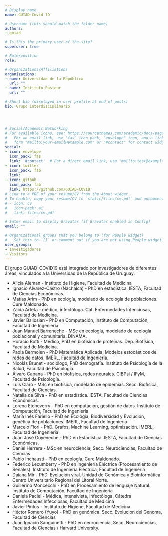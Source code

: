 ```yaml
---
# Display name
name: GUIAD-Covid 19

# Username (this should match the folder name)
authors:
- guiad

# Is this the primary user of the site?
superuser: true

# Role/position
role: 

# Organizations/Affiliations
organizations:
- name: Universidad de la República
  url: ""
- name: Instituto Pasteur
  url: ""  

# Short bio (displayed in user profile at end of posts)
bio: Grupo interdisciplinario




# Social/Academic Networking
# For available icons, see: https://sourcethemes.com/academic/docs/page-builder/#icons
#   For an email link, use "fas" icon pack, "envelope" icon, and a link in the
#   form "mailto:your-email@example.com" or "#contact" for contact widget.
social:
- icon: envelope
  icon_pack: fas
  link: '#contact'  # For a direct email link, use "mailto:test@example.org".
- icon: twitter
  icon_pack: fab
  link: 
- icon: github
  icon_pack: fab
  link: https://github.com/GUIAD-COVID
# Link to a PDF of your resume/CV from the About widget.
# To enable, copy your resume/CV to `static/files/cv.pdf` and uncomment the lines below.
# - icon: cv
#   icon_pack: ai
#   link: files/cv.pdf

# Enter email to display Gravatar (if Gravatar enabled in Config)
email: ""

# Organizational groups that you belong to (for People widget)
#   Set this to `[]` or comment out if you are not using People widget.
user_groups:
- Investigadores
- Visitors
---
```


El grupo GUIAD-COVID19 está integrado por investigadores de diferentes áreas, vinculados a la Universidad de la República de Uruguay. 

* Alicia Aleman - Instituto de Higiene, Facultad de Medicina
* Ignacio Alvarez-Castro (Nachalca) -  PhD en estadística. IESTA, Facultad de Ciencias Económicas.
* Matías Arim - PhD en ecología, modelado de ecología de poblaciones. Cure Maldonado.
* Zaida Arteta - médico, infectóloga. Cát. Enfermedades Infecciosas,  Facultad de Medicina.
* Javier Baliosian - PhD en Computación, Instituto de Computación, Facultad de Ingeniería
* Juan Manuel Barreneche - MSc en ecología, modelado de ecología poblacional y comunitaria. DINAMA.
* Horacio Botti - Médico, PhD en biofísica de proteínas. Dep. Biofísica, Facultad de Medicina.
* Paola Bermolen - PhD Matemática Aplicada, Modelos estocásticos de redes de datos. IMERL, Facultad de Ingeniería.
* Nicolás Brunet - sociólogo, PhD demografía. Instituto de Psicología de la Salud, Facultad de Psicología.
* Álvaro Cabana - PhD en biofísica, redes neurales. CIBPsi / IFyM, Facultad de Psicología.
* Luis Claro - MSc en biofísica, modelado de epidemias. Secc. Biofísica, Facultad de Ciencias.
* Natalia da Silva - PhD en estadística. IESTA, Facultad de Ciencias Económicas.
* Lorena Etcheverry - PhD en computación, gestión de datos.  Instituto de Computación, Facultad de Ingeniería
* María Inés Fariello - PhD en Ecología, Biodiversidad y Evolución, genética de poblaciones. IMERL, Facultad de Ingeniería
* Marcelo Fiori - PhD. Grafos, Machine Learning, optimización. IMERL, Facultad de Ingeniería
* Juan José Goyeneche -  PhD en Estadística. IESTA, Facultad de Ciencias Económicas.
* Daniel Herrera - MSc en neurociencia, Secc. Neurociencias, Facultad de Ciencias
* Pablo Inchausti - PhD en ecología. Cure Maldonado.
* Federico Lecumberry - PhD en Ingeniería Eléctrica (Procesamiento de Señales). Instituto de Ingeniería Eléctrica, Facultad de Ingeniería
* Daiana Mir - PhD. Evolución viral. Unidad de Genómica y Bioinformática. Centro Universitario Regional del Litoral Norte. 
* Guillermo Moncecchi - PhD en Procesamiento de lenguaje Natural. Instituto de Computación, Facultad de Ingeniería
* Daniela Paciel - Médica, intensivista, infectóloga. Cátedra Enfermedades Infecciosas, Facultad de Medicina
* Javier Pintos - Instituto de Higiene, Facultad de Medicina
* Héctor Romero (Yuyo) - PhD en genómica. Secc. Evolución del Genoma, Facultad de Ciencias
* Juan Ignacio Sanguinetti - PhD en neurociencia, Secc. Neurociencias, Facultad de Ciencias / Harvard University.
